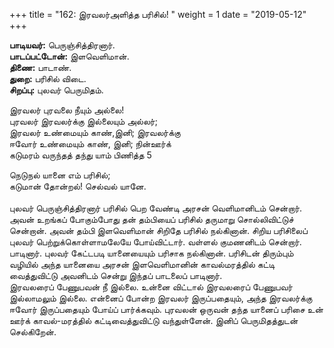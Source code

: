 ﻿+++
title = "162: இரவலர்அளித்த பரிசில்!  "
weight = 1
date = "2019-05-12"
+++

**பாடியவர்:** பெருஞ்சித்திரனார்.  
**பாடப்பட்டோன்:** இளவெளிமான்.  
**திணை:** பாடாண்.  
**துறை:** பரிசில் விடை.  
**சிறப்பு:** புலவர் பெருமிதம்.  
  
இரவலர் புரவலை நீயும் அல்லை!  
புரவலர் இரவலர்க்கு இல்லையும் அல்லர்;  
இரவலர் உண்மையும் காண்,இனி; இரவலர்க்கு  
ஈவோர் உண்மையும் காண், இனி; நின்ஊர்க்  
கடுமரம் வருந்தத் தந்து யாம் பிணித்த 5  
  
நெடுநல் யானை எம் பரிசில்;  
கடுமான் தோன்றல்! செல்வல் யானே.  
   
புலவர் பெருஞ்சித்திரனார் பரிசில் பெற வேண்டி அரசன் வெளிமானிடம் சென்றார். அவன் உறங்கப் போகும்போது தன் தம்பியைப் பரிசில் தருமாறு சொல்லிவிட்டுச் சென்றான். அவன் தம்பி இளவெளிமான் சிறிதே பரிசில் நல்கினான். சிறிய பரிசிலைப் புலவர் பெற்றுக்கொள்ளாமலேயே போய்விட்டார். வள்ளல் குமணனிடம் சென்றார். பாடினார். புலவர் கேட்டபடி யானையையும் பரிசாக நல்கினான். பரிசிடன் திரும்பும் வழியில் அந்த யானையை அரசன் இளவெளிமானின் காவல்மரத்தில் கட்டி வைத்துவிட்டு அவனிடம் சென்று இந்தப் பாடலைப் பாடினார்.  
இரவலரைப் பேணுபவன் நீ இல்லை. உன்னை விட்டால் இரவலரைப் பேணுபவர் இல்லாமலும் இல்லை. என்னைப் போன்ற இரவலர் இருப்பதையும், அந்த இரவலர்க்கு ஈவோர் இருப்பதையும் போய்ப் பார்க்கவும். புரவலன் ஒருவன் தந்த யானைப் பரிசை உன் ஊர்க் காவல்-மரத்தில் கட்டிவைத்துவிட்டு வந்துள்ளேன். இனிப் பெருமிதத்துடன் செல்கிறேன்.  
